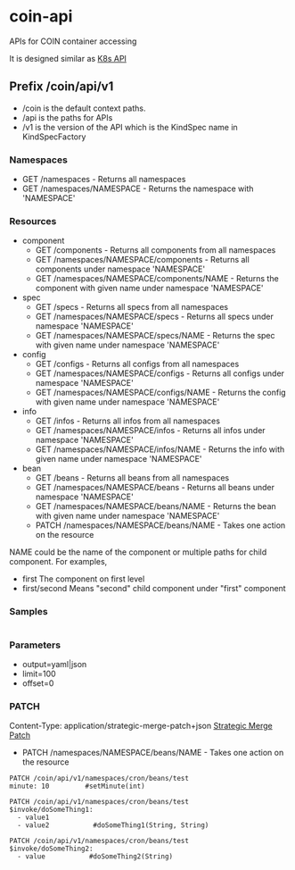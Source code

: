 # coin-api

APIs for COIN container accessing

It is designed similar as [K8s API](https://kubernetes.io/docs/reference/using-api/api-concepts/)

## Prefix /coin/api/v1

- /coin is the default context paths.
- /api is the paths for APIs
- /v1  is the version of the API which is the KindSpec name in KindSpecFactory

### Namespaces

- GET /namespaces     - Returns all namespaces
- GET /namespaces/NAMESPACE - Returns the namespace with 'NAMESPACE'

### Resources
- component
  - GET /components - Returns all components from all namespaces
  - GET /namespaces/NAMESPACE/components - Returns all components under namespace 'NAMESPACE'
  - GET /namespaces/NAMESPACE/components/NAME - Returns the component with given name under namespace 'NAMESPACE'
- spec
  - GET /specs - Returns all specs from all namespaces
  - GET /namespaces/NAMESPACE/specs - Returns all specs under namespace 'NAMESPACE'
  - GET /namespaces/NAMESPACE/specs/NAME - Returns the spec with given name under namespace 'NAMESPACE'
- config
  - GET /configs - Returns all configs from all namespaces
  - GET /namespaces/NAMESPACE/configs - Returns all configs under namespace 'NAMESPACE'
  - GET /namespaces/NAMESPACE/configs/NAME - Returns the config with given name under namespace 'NAMESPACE'
- info
  - GET /infos - Returns all infos from all namespaces
  - GET /namespaces/NAMESPACE/infos - Returns all infos under namespace 'NAMESPACE'
  - GET /namespaces/NAMESPACE/infos/NAME - Returns the info with given name under namespace 'NAMESPACE'
- bean
  - GET /beans - Returns all beans from all namespaces
  - GET /namespaces/NAMESPACE/beans - Returns all beans under namespace 'NAMESPACE'
  - GET /namespaces/NAMESPACE/beans/NAME - Returns the bean with given name under namespace 'NAMESPACE'
  - PATCH /namespaces/NAMESPACE/beans/NAME - Takes one action on the resource
  
NAME could be the name of the component or multiple paths for child component.
For examples,
- first  The component on first level
- first/second  Means "second" child component under "first" component

### Samples
```

```
### Parameters
- output=yaml|json
- limit=100
- offset=0

### PATCH

Content-Type: application/strategic-merge-patch+json
[Strategic Merge Patch](https://github.com/kubernetes/community/blob/master/contributors/devel/sig-api-machinery/strategic-merge-patch.md)


- PATCH /namespaces/NAMESPACE/beans/NAME - Takes one action on the resource
```$yaml
PATCH /coin/api/v1/namespaces/cron/beans/test
minute: 10         #setMinute(int)
```

```$yaml
PATCH /coin/api/v1/namespaces/cron/beans/test
$invoke/doSomeThing1:
  - value1
  - value2           #doSomeThing1(String, String)
```

```$yaml
PATCH /coin/api/v1/namespaces/cron/beans/test
$invoke/doSomeThing2:
  - value           #doSomeThing2(String)
```